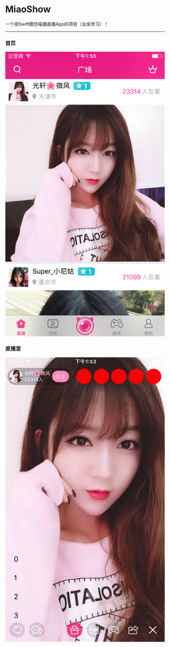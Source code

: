 # MiaoShow
一个用Swift模仿喵播直播App的项目（业余学习）！

***
### 首页
![image](https://github.com/Mazy-ma/MiaoShow/blob/master/MiaoShow/MiaoShow/Simulator%20Screen%20Shot%202017%E5%B9%B44%E6%9C%8815%E6%97%A5%20%E4%B8%8B%E5%8D%881.55.31.png)

### 直播室
![image](https://github.com/Mazy-ma/MiaoShow/blob/master/MiaoShow/MiaoShow/Simulator%20Screen%20Shot%202017%E5%B9%B44%E6%9C%8815%E6%97%A5%20%E4%B8%8B%E5%8D%881.53.00.png)
